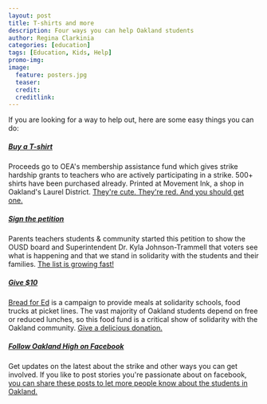 ```yaml
---
layout: post
title: T-shirts and more
description: Four ways you can help Oakland students
author: Regina Clarkinia
categories: [education]
tags: [Education, Kids, Help]
promo-img:
image:
  feature: posters.jpg
  teaser:
  credit:
  creditlink:
---
```

If you are looking for a way to help out, here are some easy things you can do:

<h5><a href="https://sites.google.com/view/hellaheartteachers/">Buy a T-shirt</a></h5>
  Proceeds go to OEA's membership assistance fund which gives strike hardship grants to teachers who are actively participating in a strike. 500+ shirts have been purchased already. Printed at Movement Ink, a shop in Oakland's Laurel District. <a href="https://sites.google.com/view/hellaheartteachers/">They're cute. They're red. And you should get one.</a>

<h5><a href="https://www.change.org/p/keeppublicschoolsopen-gmail-com-keep-our-neighborhood-public-schools-open-f805c663-e4b0-49d6-8837-bc1863c4a0ee?recruiter=44321053&utm">Sign the petition</a></h5>
  Parents teachers students & community started this petition to show the OUSD board and Superintendent Dr. Kyla Johnson-Trammell that voters see what is happening and that we stand in solidarity with the students and their families. <a href="https://www.change.org/p/keeppublicschoolsopen-gmail-com-keep-our-neighborhood-public-schools-open-f805c663-e4b0-49d6-8837-bc1863c4a0ee?recruiter=44321053&utm">The list is growing fast!</a>

<h5><a href="https://donorbox.org/breadfored">Give $10</a></h5>
  <a href="https://donorbox.org/breadfored">Bread for Ed</a> is a campaign to provide meals at solidarity schools, food trucks at picket lines. The vast majority of Oakland students depend on free or reduced lunches, so this food fund is a critical show of solidarity with the Oakland community. <a href="https://donorbox.org/breadfored">Give a delicious donation.</a>

<h5><a href="https://www.facebook.com/groups/346319642764768/">Follow Oakland High on Facebook</a></h5>
  Get updates on the latest about the strike and other ways you can get involved. If you like to post stories you're passionate about on facebook, <a href="https://www.facebook.com/groups/346319642764768/">you can share these posts to let more people know about the students in Oakland.</a>
